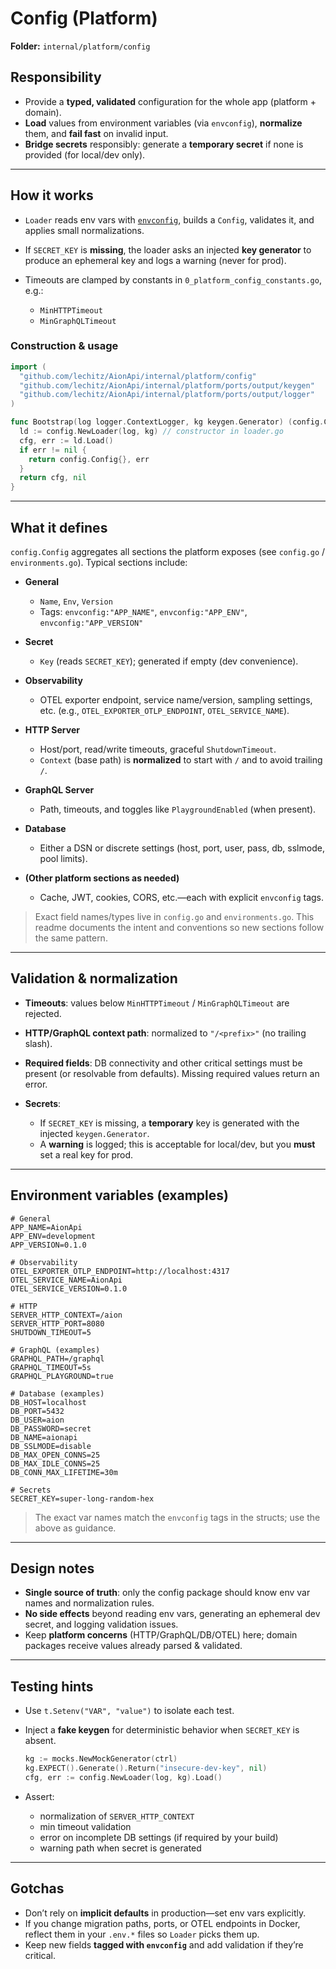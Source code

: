 # Config (Platform)

**Folder:** `internal/platform/config`

## Responsibility

* Provide a **typed, validated** configuration for the whole app (platform + domain).
* **Load** values from environment variables (via `envconfig`), **normalize** them, and **fail fast** on invalid input.
* **Bridge secrets** responsibly: generate a **temporary secret** if none is provided (for local/dev only).

---

## How it works

* `Loader` reads env vars with [`envconfig`](https://github.com/kelseyhightower/envconfig), builds a `Config`, validates it, and applies small normalizations.
* If `SECRET_KEY` is **missing**, the loader asks an injected **key generator** to produce an ephemeral key and logs a warning (never for prod).
* Timeouts are clamped by constants in `0_platform_config_constants.go`, e.g.:

    * `MinHTTPTimeout`
    * `MinGraphQLTimeout`

### Construction & usage

```go
import (
  "github.com/lechitz/AionApi/internal/platform/config"
  "github.com/lechitz/AionApi/internal/platform/ports/output/keygen"
  "github.com/lechitz/AionApi/internal/platform/ports/output/logger"
)

func Bootstrap(log logger.ContextLogger, kg keygen.Generator) (config.Config, error) {
  ld := config.NewLoader(log, kg) // constructor in loader.go
  cfg, err := ld.Load()
  if err != nil {
    return config.Config{}, err
  }
  return cfg, nil
}
```

---

## What it defines

`config.Config` aggregates all sections the platform exposes (see `config.go` / `environments.go`). Typical sections include:

* **General**

    * `Name`, `Env`, `Version`
    * Tags: `envconfig:"APP_NAME"`, `envconfig:"APP_ENV"`, `envconfig:"APP_VERSION"`
* **Secret**

    * `Key` (reads `SECRET_KEY`); generated if empty (dev convenience).
* **Observability**

    * OTEL exporter endpoint, service name/version, sampling settings, etc. (e.g., `OTEL_EXPORTER_OTLP_ENDPOINT`, `OTEL_SERVICE_NAME`).
* **HTTP Server**

    * Host/port, read/write timeouts, graceful `ShutdownTimeout`.
    * `Context` (base path) is **normalized** to start with `/` and to avoid trailing `/`.
* **GraphQL Server**

    * Path, timeouts, and toggles like `PlaygroundEnabled` (when present).
* **Database**

    * Either a DSN or discrete settings (host, port, user, pass, db, sslmode, pool limits).
* **(Other platform sections as needed)**

    * Cache, JWT, cookies, CORS, etc.—each with explicit `envconfig` tags.

> Exact field names/types live in `config.go` and `environments.go`. This readme documents the intent and conventions so new sections follow the same pattern.

---

## Validation & normalization

* **Timeouts**: values below `MinHTTPTimeout` / `MinGraphQLTimeout` are rejected.
* **HTTP/GraphQL context path**: normalized to `"/<prefix>"` (no trailing slash).
* **Required fields**: DB connectivity and other critical settings must be present (or resolvable from defaults). Missing required values return an error.
* **Secrets**:

    * If `SECRET_KEY` is missing, a **temporary** key is generated with the injected `keygen.Generator`.
    * A **warning** is logged; this is acceptable for local/dev, but you **must** set a real key for prod.

---

## Environment variables (examples)

```env
# General
APP_NAME=AionApi
APP_ENV=development
APP_VERSION=0.1.0

# Observability
OTEL_EXPORTER_OTLP_ENDPOINT=http://localhost:4317
OTEL_SERVICE_NAME=AionApi
OTEL_SERVICE_VERSION=0.1.0

# HTTP
SERVER_HTTP_CONTEXT=/aion
SERVER_HTTP_PORT=8080
SHUTDOWN_TIMEOUT=5

# GraphQL (examples)
GRAPHQL_PATH=/graphql
GRAPHQL_TIMEOUT=5s
GRAPHQL_PLAYGROUND=true

# Database (examples)
DB_HOST=localhost
DB_PORT=5432
DB_USER=aion
DB_PASSWORD=secret
DB_NAME=aionapi
DB_SSLMODE=disable
DB_MAX_OPEN_CONNS=25
DB_MAX_IDLE_CONNS=25
DB_CONN_MAX_LIFETIME=30m

# Secrets
SECRET_KEY=super-long-random-hex
```

> The exact var names match the `envconfig` tags in the structs; use the above as guidance.

---

## Design notes

* **Single source of truth**: only the config package should know env var names and normalization rules.
* **No side effects** beyond reading env vars, generating an ephemeral dev secret, and logging validation issues.
* Keep **platform concerns** (HTTP/GraphQL/DB/OTEL) here; domain packages receive values already parsed & validated.

---

## Testing hints

* Use `t.Setenv("VAR", "value")` to isolate each test.
* Inject a **fake keygen** for deterministic behavior when `SECRET_KEY` is absent.

  ```go
  kg := mocks.NewMockGenerator(ctrl)
  kg.EXPECT().Generate().Return("insecure-dev-key", nil)
  cfg, err := config.NewLoader(log, kg).Load()
  ```
* Assert:

    * normalization of `SERVER_HTTP_CONTEXT`
    * min timeout validation
    * error on incomplete DB settings (if required by your build)
    * warning path when secret is generated

---

## Gotchas

* Don’t rely on **implicit defaults** in production—set env vars explicitly.
* If you change migration paths, ports, or OTEL endpoints in Docker, reflect them in your `.env.*` files so `Loader` picks them up.
* Keep new fields **tagged with `envconfig`** and add validation if they’re critical.
